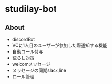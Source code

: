 # studilay-bot

## About

* discordBot
* VCに1人目のユーザーが参加した際通知する機能
* 自動ロール付与
* 荒らし対策
* welcomメッセージ
* メッセージの同期slack,line
* ロール管理
